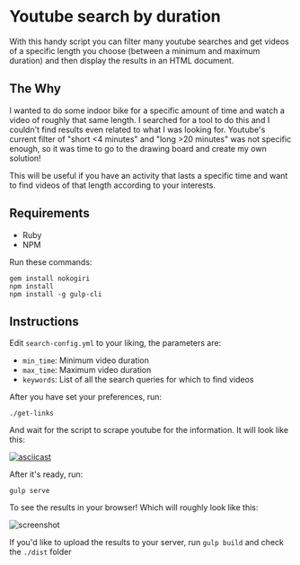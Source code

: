 # Youtube search by duration

With this handy script you can filter many youtube searches and get videos of a specific length you choose (between a minimum and maximum duration) and then display the results in an HTML document.

## The Why

I wanted to do some indoor bike for a specific amount of time and watch a video of roughly that same length. I searched for a tool to do this and I couldn't find results even related to what I was looking for. Youtube's current filter of "short <4 minutes" and "long >20 minutes" was not specific enough, so it was time to go to the drawing board and create my own solution!

This will be useful if you have an activity that lasts a specific time and want to find videos of that length according to your interests.

## Requirements

- Ruby
- NPM

Run these commands:

```
gem install nokogiri
npm install
npm install -g gulp-cli
```

## Instructions

Edit `search-config.yml` to your liking, the parameters are:
- `min_time`: Minimum video duration
- `max_time`: Maximum video duration
- `keywords`: List of all the search queries for which to find videos

After you have set your preferences, run:

```
./get-links
```

And wait for the script to scrape youtube for the information. It will look like this:

[![asciicast](https://asciinema.org/a/8cs7cacqnvc1x874c5dk1c8jn.png)](https://asciinema.org/a/8cs7cacqnvc1x874c5dk1c8jn)

After it's ready, run:

```
gulp serve
```

To see the results in your browser! Which will roughly look like this:

![screenshot](http://i.imgur.com/CcYtRGh.png)

If you'd like to upload the results to your server, run `gulp build` and check the `./dist` folder

